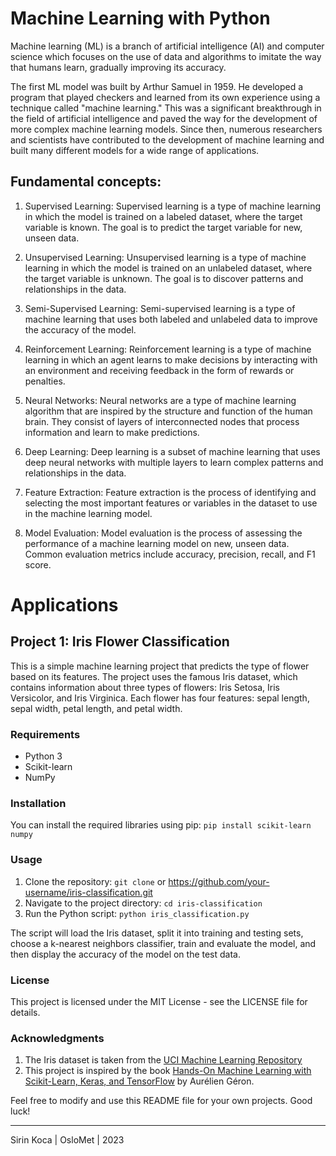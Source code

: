 # Machine Learning with Python

Machine learning (ML) is a branch of artificial intelligence (AI) and computer science which focuses on the use of data and algorithms to imitate the way that humans learn, gradually improving its accuracy.

The first ML model was built by Arthur Samuel in 1959. He developed a program that played checkers and learned from its own experience using a technique called "machine learning." This was a significant breakthrough in the field of artificial intelligence and paved the way for the development of more complex machine learning models. Since then, numerous researchers and scientists have contributed to the development of machine learning and built many different models for a wide range of applications.

## Fundamental concepts:

1. Supervised Learning: Supervised learning is a type of machine learning in which the model is trained on a labeled dataset, where the target variable is known. The goal is to predict the target variable for new, unseen data.

2. Unsupervised Learning: Unsupervised learning is a type of machine learning in which the model is trained on an unlabeled dataset, where the target variable is unknown. The goal is to discover patterns and relationships in the data.

3. Semi-Supervised Learning: Semi-supervised learning is a type of machine learning that uses both labeled and unlabeled data to improve the accuracy of the model.

4. Reinforcement Learning: Reinforcement learning is a type of machine learning in which an agent learns to make decisions by interacting with an environment and receiving feedback in the form of rewards or penalties.

5. Neural Networks: Neural networks are a type of machine learning algorithm that are inspired by the structure and function of the human brain. They consist of layers of interconnected nodes that process information and learn to make predictions.

6. Deep Learning: Deep learning is a subset of machine learning that uses deep neural networks with multiple layers to learn complex patterns and relationships in the data.

7. Feature Extraction: Feature extraction is the process of identifying and selecting the most important features or variables in the dataset to use in the machine learning model.

8. Model Evaluation: Model evaluation is the process of assessing the performance of a machine learning model on new, unseen data. Common evaluation metrics include accuracy, precision, recall, and F1 score.

# Applications

## Project 1: Iris Flower Classification 
This is a simple machine learning project that predicts the type of flower based on its features. The project uses the famous Iris dataset, which contains information about three types of flowers: Iris Setosa, Iris Versicolor, and Iris Virginica. Each flower has four features: sepal length, sepal width, petal length, and petal width.

### Requirements
- Python 3
- Scikit-learn
- NumPy
### Installation
You can install the required libraries using pip: ```pip install scikit-learn numpy```

### Usage
1. Clone the repository: ```git clone``` or https://github.com/your-username/iris-classification.git
2. Navigate to the project directory: ```cd iris-classification```
3. Run the Python script: ```python iris_classification.py```

The script will load the Iris dataset, split it into training and testing sets, choose a k-nearest neighbors classifier, train and evaluate the model, and then display the accuracy of the model on the test data.

### License
This project is licensed under the MIT License - see the LICENSE file for details.

### Acknowledgments
1. The Iris dataset is taken from the [UCI Machine Learning Repository](https://archive.ics.uci.edu/ml/datasets/iris)
2. This project is inspired by the book [Hands-On Machine Learning with Scikit-Learn, Keras, and TensorFlow](https://www.oreilly.com/library/view/hands-on-machine-learning/9781492032632/) by Aurélien Géron.

Feel free to modify and use this README file for your own projects. Good luck!

---

Sirin Koca | OsloMet | 2023

